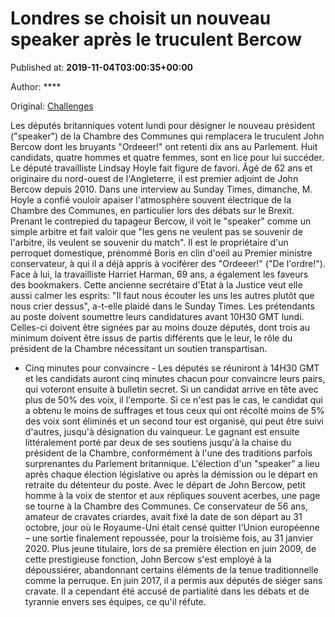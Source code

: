 
# Londres se choisit un nouveau speaker après le truculent Bercow

Published at: **2019-11-04T03:00:35+00:00**

Author: ****

Original: [Challenges](https://www.challenges.fr/monde/londres-se-choisit-un-nouveau-speaker-apres-le-truculent-bercow_683004)

Les députés britanniques votent lundi pour désigner le nouveau président ("speaker") de la Chambre des Communes qui remplacera le truculent John Bercow dont les bruyants "Ordeeer!" ont retenti dix ans au Parlement.
Huit candidats, quatre hommes et quatre femmes, sont en lice pour lui succéder.
Le député travailliste Lindsay Hoyle fait figure de favori. Âgé de 62 ans et originaire du nord-ouest de l'Angleterre, il est premier adjoint de John Bercow depuis 2010.
Dans une interview au Sunday Times, dimanche, M. Hoyle a confié vouloir apaiser l'atmosphère souvent électrique de la Chambre des Communes, en particulier lors des débats sur le Brexit.
Prenant le contrepied du tapageur Bercow, il voit le "speaker" comme un simple arbitre et fait valoir que "les gens ne veulent pas se souvenir de l'arbitre, ils veulent se souvenir du match".
Il est le propriétaire d'un perroquet domestique, prénommé Boris en clin d'oeil au Premier ministre conservateur, à qui il a déjà appris à vociférer des "Ordeeer!" ("De l'ordre!").
Face à lui, la travailliste Harriet Harman, 69 ans, a également les faveurs des bookmakers. Cette ancienne secrétaire d'Etat à la Justice veut elle aussi calmer les esprits: "Il faut nous écouter les uns les autres plutôt que nous crier dessus", a-t-elle plaidé dans le Sunday Times.
Les prétendants au poste doivent soumettre leurs candidatures avant 10H30 GMT lundi. Celles-ci doivent être signées par au moins douze députés, dont trois au minimum doivent être issus de partis différents que le leur, le rôle du président de la Chambre nécessitant un soutien transpartisan.
- Cinq minutes pour convaincre -
Les députés se réuniront à 14H30 GMT et les candidats auront cinq minutes chacun pour convaincre leurs pairs, qui voteront ensuite à bulletin secret.
Si un candidat arrive en tête avec plus de 50% des voix, il l'emporte. Si ce n'est pas le cas, le candidat qui a obtenu le moins de suffrages et tous ceux qui ont récolté moins de 5% des voix sont éliminés et un second tour est organisé, qui peut être suivi d'autres, jusqu'à désignation du vainqueur.
Le gagnant est ensuite littéralement porté par deux de ses soutiens jusqu'à la chaise du président de la Chambre, conformément à l'une des traditions parfois surprenantes du Parlement britannique.
L'élection d'un "speaker" a lieu après chaque élection législative ou après la démission ou le départ en retraite du détenteur du poste.
Avec le départ de John Bercow, petit homme à la voix de stentor et aux répliques souvent acerbes, une page se tourne à la Chambre des Communes.
Ce conservateur de 56 ans, amateur de cravates criardes, avait fixé la date de son départ au 31 octobre, jour où le Royaume-Uni était censé quitter l'Union européenne – une sortie finalement repoussée, pour la troisième fois, au 31 janvier 2020.
Plus jeune titulaire, lors de sa première élection en juin 2009, de cette prestigieuse fonction, John Bercow s'est employé à la dépoussiérer, abandonnant certains éléments de la tenue traditionnelle comme la perruque. En juin 2017, il a permis aux députés de siéger sans cravate.
Il a cependant été accusé de partialité dans les débats et de tyrannie envers ses équipes, ce qu'il réfute.
